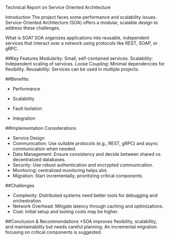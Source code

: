 Technical Report on Service Oriented Architecture

Introduction
The project faces some performance and scalability issues. Service-Oriented Architecture (SOA) offers a modular, scalable design to address these challenges.

What is SOA?
SOA organizes applications into reusable, independent services that interact over a network using protocols like REST, SOAP, or gRPC.

##Key Features
Modularity: Small, self-contained services.
Scalability: Independent scaling of services.
Loose Coupling: Minimal dependencies for flexibility.
Reusability: Services can be used in multiple projects.

##Benefits:

* Performance

* Scalability

* Fault Isolation

* Integration

##Implementation Considerations

* Service Design
* Communication: Use suitable protocols (e.g., REST, gRPC) and async communication when needed.
* Data Management: Ensure consistency and decide between shared vs. decentralized databases.
* Security: Use robust authentication and encrypted communication.
* Monitoring: centralized monitoring helps alot.
* Migration: Start incrementally, prioritizing critical components.
  
##Challenges
* Complexity: Distributed systems need better tools for debugging and orchestration.
* Network Overhead: Mitigate latency through caching and optimizations.
* Cost: Initial setup and tooling costs may be higher.
  
##Conclusion & Recommendations
*SOA improves flexibility, scalability, and maintainability but needs careful planning. 
An incremental migration focusing on critical components is suggested.
